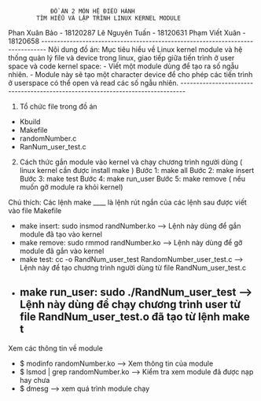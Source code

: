 				ĐỒ ÁN 2 MÔN HỆ ĐIỀU HÀNH
			TÌM HIỂU VÀ LẬP TRÌNH LINUX KERNEL MODULE
Phan Xuân Bảo - 18120287
Lê Nguyên Tuấn - 18120631
Phạm Viết Xuân - 18120658
	-------------------------------------------------------------------------------
Nội dung đồ án:
Mục tiêu hiểu về Linux kernel module và hệ thống quản lý file và device trong linux, giao tiếp giữa tiến trình ở user space và code kernel space:
	- Viết một module dùng để tạo ra số ngẫu nhiên. 
	- Module này sẽ tạo một character device để cho phép các tiến trình ở userspace có thể open và read các số ngẫu nhiên.
	-------------------------------------------------------------------------------
1. Tổ chức file trong đồ án
- Kbuild
- Makefile
- randomNumber.c
- RanNum_user_test.c
2. Cách thức gắn module vào kernel và chạy chương trình người dùng
( linux kernel cần được install make )
Bước 1: make all
Bước 2: make ínsert
Bước 3: make test
Bước 4: make run_user
Bước 5: make remove ( nếu muốn gỡ module ra khỏi kernel)

Chú thích: Các lệnh make ____ là lệnh rút ngắn của các lệnh sau được viết vào file Makefile
- make insert: sudo insmod randNumber.ko --> Lệnh này dùng để gắn module đã tạo vào kernel
- make remove: sudo rmmod randNumber.ko --> Lệnh này dùng để gỡ module đã gắn vào kernel
- make test: cc -o RandNum_user_test RandomNumber_user_test.c --> Lệnh này để tạo chương trình người dùng từ file RandNum_user_test.c
- make run_user: sudo ./RandNum_user_test --> Lệnh này dùng để chạy chương trình user từ file RandNum_user_test.o đã tạo từ lệnh make t
	-----------------------------------------------------------------------------
Xem các thông tin về module 
- $ modinfo randomNumber.ko --> Xem thông tin của module
- $ lsmod | grep randomNumber.ko --> Kiểm tra xem module đã được nạp hay chưa
- $ dmesg --> xem quá trình module chạy 
